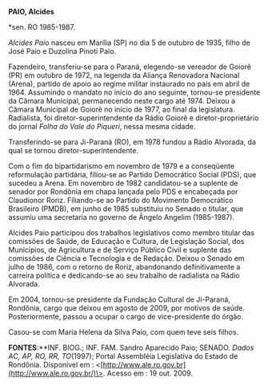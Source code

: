 **PAIO, Alcides**

\*sen. RO 1985-1987.

*Alcides Paio* nasceu em Marília (SP) no dia 5 de outubro de 1935, filho
de José Paio e Duzolina Pinoti Paio.

Fazendeiro, transferiu-se para o Paraná, elegendo-se vereador de Goiorê
(PR) em outubro de 1972, na legenda da Aliança Renovadora Nacional
(Arena), partido de apoio ao regime militar instaurado no país em abril
de 1964. Assumindo o mandato no início do ano seguinte, tornou-se
presidente da Câmara Municipal, permanecendo neste cargo até 1974.
Deixou a Câmara Municipal de Goiorê no início de 1977, ao final da
legislatura. Radialista, foi diretor-superintendente da Rádio Goiorê e
diretor-proprietário do jornal *Folha do Vale do Piqueri*, nessa mesma
cidade.

Transferindo-se para Ji-Paraná (RO), em 1978 fundou a Rádio Alvorada, da
qual se tornou diretor-superintendente.

Com o fim do bipartidarismo em novembro de 1979 e a conseqüente
reformulação partidária, filiou-se ao Partido Democrático Social (PDS),
que sucedeu a Arena. Em novembro de 1982 candidatou-se a suplente de
senador por Rondônia em chapa lançada pelo PDS e encabeçada por
Claudionor Roriz. Filiando-se ao Partido do Movimento Democrático
Brasileiro (PMDB), em junho de 1985 substituiu no Senado o titular, que
assumiu uma secretaria no governo de Ângelo Angelim (1985-1987).

Alcides Paio participou dos trabalhos legislativos como membro titular
das comissões de Saúde, de Educação e Cultura, de Legislação Social, dos
Municípios, de Agricultura e de Serviço Público Civil e suplente das
comissões de Ciência e Tecnologia e de Redação. Deixou o Senado em julho
de 1986, com o retorno de Roriz, abandonando definitivamente a carreira
política e dedicando-se ao seu trabalho de radialista na Rádio Alvorada.

Em 2004, tornou-se presidente da Fundação Cultural de Ji-Paraná,
Rondônia, cargo que deixou em agosto de 2009, por motivos de saúde.
Posteriormente, passou a ocupar o cargo de vice-presidente do órgão.

Casou-se com Maria Helena da Silva Paio, com quem teve seis filhos.

**FONTES**:**INF. BIOG.; INF. FAM. Sandro Aparecido Paio; SENADO. *Dados
AC, AP, RO, RR, TO*(1997); Portal Assembléia Legislativa do Estado de
Rondônia. Disponível em :
\<[http://www.ale.ro.gov.br](http://www.ale.ro.gov.br/)\>. Acesso em :
19 out. 2009.

 

